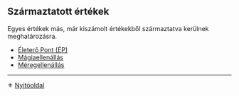 ## Származtatott értékek

Egyes értékek más, már kiszámolt értékekből származtatva kerülnek meghatározásra.

- [Életerő Pont (ÉP)](018_01_ep.md)
- [Mágiaellenállás](018_02_magiaellenallas.md)
- [Méregellenállás](018_03_meregellenallas.md)

---

⚜️ [Nyitóoldal](start.md)
